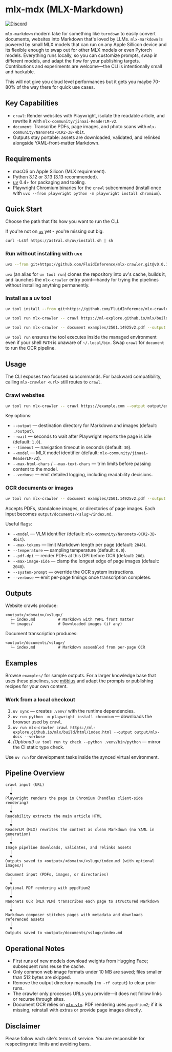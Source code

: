 # mlx-mdx (MLX-Markdown)

[![Discord](https://img.shields.io/badge/Discord-Join%20Chat-7289da.svg)](https://discord.gg/WNsvaCtmDe)

`mlx-markdown` modern take for something like `turndown` to easily convert documents, websites into Markdown that's loved by LLMs. `mlx-markdown` is powered by small MLX models that can run on any Apple Sillicon device and its flexible enough to swap out for other MLX models or even Pytorch models. Everything runs locally, so you can customize prompts, swap in different models, and adapt the flow for your publishing targets. Contributions and experiments are welcome—the CLI is intentionally small and hackable.

This will not give you cloud level performances but it gets you maybe 70-80% of the way there for quick use cases.

## Key Capabilities

- `crawl`: Render websites with Playwright, isolate the readable article, and rewrite it with `mlx-community/jinaai-ReaderLM-v2`.
- `document`: Transcribe PDFs, page images, and photo scans with `mlx-community/Nanonets-OCR2-3B-4bit`.
- Outputs stay portable: assets are downloaded, validated, and relinked alongside YAML-front-matter Markdown.

## Requirements

- macOS on Apple Silicon (MLX requirement).
- Python 3.12 or 3.13 (3.13 recommended).
- [uv](https://docs.astral.sh/uv/) 0.4+ for packaging and tooling.
- Playwright Chromium binaries for the `crawl` subcommand (install once with `uvx --from playwright python -m playwright install chromium`).

## Quick Start

Choose the path that fits how you want to run the CLI.

If you're not on [`uv`](https://docs.astral.sh/uv/getting-started/installation/) yet - you're missing out big. 

`curl -LsSf https://astral.sh/uv/install.sh | sh`

### Run without installing with `uvx`

```bash
uvx --from git+https://github.com/FluidInference/mlx-crawler.git@v0.0.1 mlx-crawler --help
```

`uvx` (an alias for `uv tool run`) clones the repository into uv's cache, builds it, and launches the `mlx-crawler` entry point—handy for trying the pipelines without installing anything permanently.

### Install as a uv tool

```bash
uv tool install --from git+https://github.com/FluidInference/mlx-crawler.git@v0.0.1 mlx-crawler

uv tool run mlx-crawler -- crawl https://ml-explore.github.io/mlx/build/html/index.html --output output/mlx-docs --verbose

uv tool run mlx-crawler -- document examples/2501.14925v2.pdf --output output/mlx-docs --verbose
```

`uv tool run` ensures the tool executes inside the managed environment even if your shell `PATH` is unaware of `~/.local/bin`. Swap `crawl` for `document` to run the OCR pipeline.

## Usage

The CLI exposes two focused subcommands. For backward compatibility, calling `mlx-crawler <url>` still routes to `crawl`.

### Crawl websites

```bash
uv tool run mlx-crawler -- crawl https://example.com --output output/example --verbose
```

Key options:

- `--output` — destination directory for Markdown and images (default: `./output`).
- `--wait` — seconds to wait after Playwright reports the page is idle (default: `1.0`).
- `--timeout` — navigation timeout in seconds (default: `30`).
- `--model` — MLX model identifier (default: `mlx-community/jinaai-ReaderLM-v2`).
- `--max-html-chars` / `--max-text-chars` — trim limits before passing content to the model.
- `--verbose` — emit detailed logging, including readability decisions.

### OCR documents or images

```bash
uv tool run mlx-crawler -- document examples/2501.14925v2.pdf --output output/docs --verbose
```

Accepts PDFs, standalone images, or directories of page images. Each input becomes `output/documents/<slug>/index.md`.

Useful flags:

- `--model` — VLM identifier (default: `mlx-community/Nanonets-OCR2-3B-4bit`).
- `--max-tokens` — limit Markdown length per page (default: `2048`).
- `--temperature` — sampling temperature (default: `0.0`).
- `--pdf-dpi` — render PDFs at this DPI before OCR (default: `200`).
- `--max-image-side` — clamp the longest edge of page images (default: `2048`).
- `--system-prompt` — override the OCR system instructions.
- `--verbose` — emit per-page timings once transcription completes.

## Outputs

Website crawls produce:

```text
<output>/<domain>/<slug>/
  ├─ index.md          # Markdown with YAML front matter
  └─ images/           # Downloaded images (if any)
```

Document transcription produces:

```text
<output>/documents/<slug>/
  └─ index.md          # Markdown assembled from per-page OCR
```

## Examples

Browse `examples/` for sample outputs. For a larger knowledge base that uses these pipelines, see [möbius](https://github.com/FluidInference/mobius) and adapt the prompts or publishing recipes for your own content.


### Work from a local checkout

1. `uv sync` — creates `.venv/` with the runtime dependencies.
2. `uv run python -m playwright install chromium` — downloads the browser used by `crawl`.
3. `uv run mlx-crawler crawl https://ml-explore.github.io/mlx/build/html/index.html --output output/mlx-docs --verbose`
4. _(Optional)_ `uv tool run ty check --python .venv/bin/python` — mirror the CI static type check.

Use `uv run` for development tasks inside the synced virtual environment.


## Pipeline Overview

```text
crawl input (URL)
  │
  ▼
Playwright renders the page in Chromium (handles client-side rendering)
  │
  ▼
Readability extracts the main article HTML
  │
  ▼
ReaderLM (MLX) rewrites the content as clean Markdown (no YAML in generation)
  │
  ▼
Image pipeline downloads, validates, and relinks assets
  │
  ▼
Outputs saved to <output>/<domain>/<slug>/index.md (with optional images/)
```

```text
document input (PDFs, images, or directories)
  │
  ▼
Optional PDF rendering with pypdfium2
  │
  ▼
Nanonets OCR (MLX VLM) transcribes each page to structured Markdown
  │
  ▼
Markdown composer stitches pages with metadata and downloads referenced assets
  │
  ▼
Outputs saved to <output>/documents/<slug>/index.md
```

## Operational Notes

- First runs of new models download weights from Hugging Face; subsequent runs reuse the cache.
- Only common web image formats under 10 MB are saved; files smaller than 512 bytes are skipped.
- Remove the output directory manually (`rm -rf output`) to clear prior runs.
- The crawler only processes URLs you provide—it does not follow links or recurse through sites.
- Document OCR relies on [`mlx-vlm`](https://pypi.org/project/mlx-vlm/). PDF rendering uses `pypdfium2`; if it is missing, reinstall with extras or provide page images directly.

## Disclaimer

Please follow each site's terms of service. You are responsible for respecting rate limits and avoiding bans.
